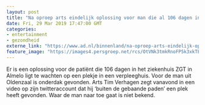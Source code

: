 ```yaml
---
layout: post
title: "Na oproep arts eindelijk oplossing voor man die al 106 dagen in ziekenhuis ligt"
date: Fri, 29 Mar 2019 17:47:00 GMT
categories: 
- entertainment 
- gezondheid 
externe_link: "https://www.ad.nl/binnenland/na-oproep-arts-eindelijk-oplossing-voor-man-die-al-106-dagen-in-ziekenhuis-ligt~a3e584ab/"
feature_image: "https://images4.persgroep.net/rcs/OtVNk3tmkRnoFP5k3xkTEpBK15A/diocontent/144168722/_fitwidth/400/?appId=21791a8992982cd8da851550a453bd7f&quality=0.7"
---
```


Er is een oplossing voor de patiënt die 106 dagen in het ziekenhuis ZGT in Almelo ligt te wachten op een plekje in een verpleeghuis. Voor de man uit Oldenzaal is onderdak gevonden. Arts Tim Verhagen zegt vanavond in een video op zijn twitteraccount dat hij ‘buiten de gebaande paden’ een plek heeft gevonden. Waar de man naar toe gaat is niet bekend.
